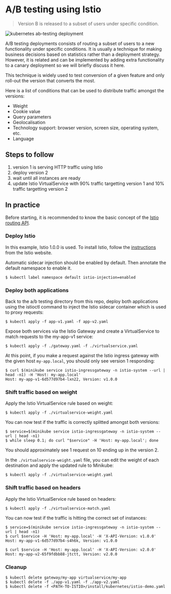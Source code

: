 A/B testing using Istio
=======================

> Version B is released to a subset of users under specific condition.

![kubernetes ab-testing deployment](grafana-ab-testing.png)

A/B testing deployments consists of routing a subset of users to a new
functionality under specific conditions. It is usually a technique for making
business decisions based on statistics rather than a deployment strategy.
However, it is related and can be implemented by adding extra functionality to a
canary deployment so we will briefly discuss it here.

This technique is widely used to test conversion of a given feature and only
roll-out the version that converts the most.

Here is a list of conditions that can be used to distribute traffic amongst the
versions:

- Weight
- Cookie value
- Query parameters
- Geolocalisation
- Technology support: browser version, screen size, operating system, etc.
- Language

## Steps to follow

1. version 1 is serving HTTP traffic using Istio
1. deploy version 2
1. wait until all instances are ready
1. update Istio VirtualService with 90% traffic targetting version 1 and 10%
   traffic targetting version 2

## In practice

Before starting, it is recommended to know the basic concept of the
[Istio routing API](https://istio.io/blog/2018/v1alpha3-routing/).

### Deploy Istio

In this example, Istio 1.0.0 is used. To install Istio, follow the
[instructions](https://istio.io/docs/setup/kubernetes/helm-install/) from the
Istio website.

Automatic sidecar injection should be enabled by default. Then annotate the
default namespace to enable it.

```
$ kubectl label namespace default istio-injection=enabled
```

### Deploy both applications

Back to the a/b testing directory from this repo, deploy both applications using
the istioctl command to inject the Istio sidecar container which is used to
proxy requests:

```
$ kubectl apply -f app-v1.yaml -f app-v2.yaml
```

Expose both services via the Istio Gateway and create a VirtualService to match
requests to the my-app-v1 service:

```
$ kubectl apply -f ./gateway.yaml -f ./virtualservice.yaml
```

At this point, if you make a request against the Istio ingress gateway with the
given host `my-app.local`, you should only see version 1 responding:

```
$ curl $(minikube service istio-ingressgateway -n istio-system --url | head -n1) -H 'Host: my-app.local'
Host: my-app-v1-6d577d97b4-lxn22, Version: v1.0.0
```

### Shift traffic based on weight

Apply the Istio VirtualService rule based on weight:

```
$ kubectl apply -f ./virtualservice-weight.yaml
```

You can now test if the traffic is correctly splitted amongst both versions:

```
$ service=$(minikube service istio-ingressgateway -n istio-system --url | head -n1)
$ while sleep 0.1; do curl "$service" -H 'Host: my-app.local'; done
```

You should approximately see 1 request on 10 ending up in the version 2.

In the `./virtualservice-weight.yaml` file, you can edit the weight of each
destination and apply the updated rule to Minikube:

```
$ kubectl apply -f ./virtualservice-weight.yaml
```

### Shift traffic based on headers

Apply the Istio VirtualService rule based on headers:

```
$ kubectl apply -f ./virtualservice-match.yaml
```

You can now test if the traffic is hitting the correct set of instances:

```
$ service=$(minikube service istio-ingressgateway -n istio-system --url | head -n1)
$ curl $service -H 'Host: my-app.local' -H 'X-API-Version: v1.0.0'
Host: my-app-v1-6d577d97b4-s4h6k, Version: v1.0.0

$ curl $service -H 'Host: my-app.local' -H 'X-API-Version: v2.0.0'
Host: my-app-v2-65f9fdbb88-jtctt, Version: v2.0.0
```

### Cleanup

```
$ kubectl delete gateway/my-app virtualservice/my-app
$ kubectl delete -f ./app-v1.yaml -f ./app-v2.yaml
$ kubectl delete -f <PATH-TO-ISTIO>/install/kubernetes/istio-demo.yaml
```
